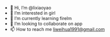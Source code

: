 - 👋 Hi, I’m @lixiaoyao
- 👀 I’m interested in girl
- 🌱 I’m currently learning fireIm
- 💞️ I’m looking to collaborate on app
- 📫 How to reach me liweihua1991@gmail.com


